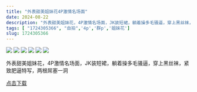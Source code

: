 ```yaml
---
title: "外表甜美姐妹花4P激情名场面"
date: 2024-08-22
description: "外表甜美姐妹花，4P激情名场面，JK装短裙，躺着操多毛骚逼，穿上黑丝袜，紧致肥逼特写，两根屌塞一洞"
tags: [ "1724305366", "自拍",'4p','群p','姐妹花']
slug: 1724305366
---
```

![](2c06f341-2c83-45f0-b611-13ad401d50f8.jpg)
![](9b3cd10d-466a-49f2-ac14-ecba7bd91173.jpg)
![](a49a9ac8-1c0c-421c-afa6-9d7be38b8dba.jpg)
![](d7245f13-6f8f-4375-a1ef-3d1f95649efe.jpg)
![](f9033736-a141-458e-8ae6-cd575111345a.jpg)
![](thumb-dad1f670-5b2a-408e-90b0-8522e0a30c35.jpg)

外表甜美姐妹花，4P激情名场面，JK装短裙，躺着操多毛骚逼，穿上黑丝袜，紧致肥逼特写，两根屌塞一洞

[点击下载](http://ct.osvp.cn/f/18418398-1344585800-9d3848)
